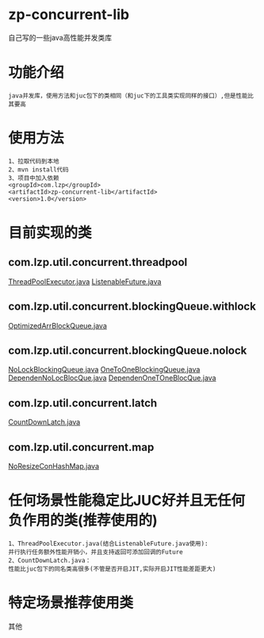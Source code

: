 # zp-concurrent-lib
 自己写的一些java高性能并发类库
#  功能介绍
    java并发库，使用方法和juc包下的类相同（和juc下的工具类实现同样的接口）,但是性能比其要高
#  使用方法
    1、拉取代码到本地
    2、mvn install代码
    3、项目中加入依赖
    <groupId>com.lzp</groupId>
    <artifactId>zp-concurrent-lib</artifactId>
    <version>1.0</version>
#  目前实现的类
## com.lzp.util.concurrent.threadpool
[ThreadPoolExecutor.java](https://github.com/65487123/zp-concurrent-lib/blob/master/ThreadPoolExecutor.md)
[ListenableFuture.java](https://github.com/65487123/zp-concurrent-lib/blob/master/ListenableFuture.md)
## com.lzp.util.concurrent.blockingQueue.withlock
[OptimizedArrBlockQueue.java](https://github.com/65487123/zp-concurrent-lib/blob/master/OptimizedArrBlockQueue.md)
## com.lzp.util.concurrent.blockingQueue.nolock
[NoLockBlockingQueue.java](https://github.com/65487123/zp-concurrent-lib/blob/master/NoLockBlockingQueue.md)
[OneToOneBlockingQueue.java](https://github.com/65487123/zp-concurrent-lib/blob/master/OneToOneBlockingQueue.md)
[DependenNoLocBlocQue.java](https://github.com/65487123/zp-concurrent-lib/blob/master/DependenNoLocBlocQue.md)
[DependenOneTOneBlocQue.java](https://github.com/65487123/zp-concurrent-lib/blob/master/DependenOneTOneBlocQue.md)    
## com.lzp.util.concurrent.latch
[CountDownLatch.java](https://github.com/65487123/zp-concurrent-lib/blob/master/CountDownLatch.md)
## com.lzp.util.concurrent.map
[NoResizeConHashMap.java](https://github.com/65487123/zp-concurrent-lib/blob/master/NoResizeConHashMap.md)
#  任何场景性能稳定比JUC好并且无任何负作用的类(推荐使用的)
    1、ThreadPoolExecutor.java(结合ListenableFuture.java使用):
    并行执行任务额外性能开销小，并且支持返回可添加回调的Future
    2、CountDownLatch.java：
    性能比juc包下的同名类高很多(不管是否开启JIT,实际开启JIT性能差距更大)
#  特定场景推荐使用类
其他
